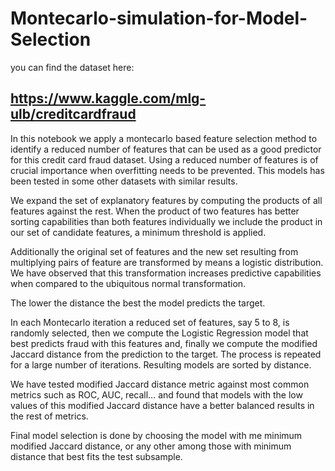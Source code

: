 # Montecarlo-simulation-for-Model-Selection

you can find the dataset here:
##  https://www.kaggle.com/mlg-ulb/creditcardfraud

In this notebook we apply a montecarlo based feature selection method to identify a reduced number of features that can be used as a good predictor for this credit card fraud dataset. Using a reduced number of features is of crucial importance when overfitting needs to be prevented. This models has been tested in some other datasets with similar results.  

We expand the set of explanatory features by computing the products of all features against the rest. When the product of two features has better sorting capabilities than both features individually we include the product in our set of candidate features, a minimum threshold is applied. 

Additionally the original set of features and the new set resulting from multiplying pairs of feature are transformed by means a logistic distribution. We have observed that this transformation increases predictive capabilities when compared to the ubiquitous normal transformation. 
                            
The lower the distance the best the model predicts the target.

In each Montecarlo iteration a reduced set of features, say 5 to 8, is randomly selected, then we compute the Logistic Regression model that best predicts fraud with this features and, finally we compute the modified Jaccard distance from the prediction to the target. The process is repeated for a large number of iterations. Resulting models are sorted by distance. 

We have tested modified Jaccard distance metric against most common metrics such as ROC, AUC, recall… and found that models with the low values of this modified Jaccard distance have a better balanced results in the rest of metrics. 

Final model selection is done by choosing the model with me minimum modified Jaccard distance, or any other among those with minimum distance that best fits the test subsample. 
